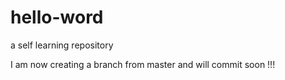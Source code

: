 # hello-word
a self learning repository

I am now creating a branch from master and will commit soon !!!
